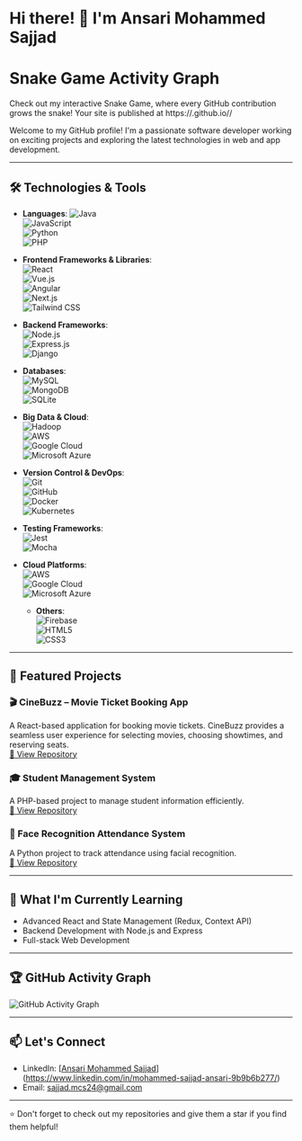 # Hi there! 👋 I'm Ansari Mohammed Sajjad
# Snake Game Activity Graph

Check out my interactive Snake Game, where every GitHub contribution grows the snake!
Your site is published at https://<SajjadCrafts>.github.io/<Snake Game>/

Welcome to my GitHub profile! I'm a passionate software developer working on exciting projects and exploring the latest technologies in web and app development.

---

## 🛠️ Technologies & Tools
- **Languages**: 
  ![Java](https://img.shields.io/badge/Java-007396?style=flat&logo=java&logoColor=white)  
  ![JavaScript](https://img.shields.io/badge/JavaScript-F7DF1E?style=flat&logo=javascript&logoColor=black)   
  ![Python](https://img.shields.io/badge/Python-3670A0?style=flat&logo=python&logoColor=ffdd54)  
  ![PHP](https://img.shields.io/badge/PHP-777BB4?style=flat&logo=php&logoColor=white)  

- **Frontend Frameworks & Libraries**:  
  ![React](https://img.shields.io/badge/React-61DAFB?style=flat&logo=react&logoColor=black)  
  ![Vue.js](https://img.shields.io/badge/Vue.js-4FC08D?style=flat&logo=vue.js&logoColor=white)  
  ![Angular](https://img.shields.io/badge/Angular-DD0031?style=flat&logo=angular&logoColor=white)  
  ![Next.js](https://img.shields.io/badge/Next.js-000000?style=flat&logo=next.js&logoColor=white)  
  ![Tailwind CSS](https://img.shields.io/badge/Tailwind%20CSS-06B6D4?style=flat&logo=tailwind-css&logoColor=white)

- **Backend Frameworks**:  
  ![Node.js](https://img.shields.io/badge/Node.js-339933?style=flat&logo=node.js&logoColor=white)  
  ![Express.js](https://img.shields.io/badge/Express.js-000000?style=flat&logo=express&logoColor=white)  
  ![Django](https://img.shields.io/badge/Django-092E20?style=flat&logo=django&logoColor=white)  

- **Databases**:  
  ![MySQL](https://img.shields.io/badge/MySQL-4479A1?style=flat&logo=mysql&logoColor=white)  
  ![MongoDB](https://img.shields.io/badge/MongoDB-47A248?style=flat&logo=mongodb&logoColor=white)  
  ![SQLite](https://img.shields.io/badge/SQLite-003B57?style=flat&logo=sqlite&logoColor=white)

- **Big Data & Cloud**:  
  ![Hadoop](https://img.shields.io/badge/Hadoop-66CCFF?style=flat&logo=apachehadoop&logoColor=black)  
  ![AWS](https://img.shields.io/badge/Amazon%20AWS-232F3E?style=flat&logo=amazonaws&logoColor=white)  
  ![Google Cloud](https://img.shields.io/badge/Google%20Cloud-4285F4?style=flat&logo=googlecloud&logoColor=white)  
  ![Microsoft Azure](https://img.shields.io/badge/Microsoft%20Azure-0089D6?style=flat&logo=microsoftazure&logoColor=white)  


- **Version Control & DevOps**:  
  ![Git](https://img.shields.io/badge/Git-F05032?style=flat&logo=git&logoColor=white)  
  ![GitHub](https://img.shields.io/badge/GitHub-181717?style=flat&logo=github&logoColor=white)  
  ![Docker](https://img.shields.io/badge/Docker-2496ED?style=flat&logo=docker&logoColor=white)  
  ![Kubernetes](https://img.shields.io/badge/Kubernetes-326CE5?style=flat&logo=kubernetes&logoColor=white)  

- **Testing Frameworks**:  
  ![Jest](https://img.shields.io/badge/Jest-15C213?style=flat&logo=jest&logoColor=white)  
  ![Mocha](https://img.shields.io/badge/Mocha-8D6748?style=flat&logo=mocha&logoColor=white)  

- **Cloud Platforms**:  
  ![AWS](https://img.shields.io/badge/Amazon%20AWS-232F3E?style=flat&logo=amazonaws&logoColor=white)  
  ![Google Cloud](https://img.shields.io/badge/Google%20Cloud-4285F4?style=flat&logo=googlecloud&logoColor=white)  
  ![Microsoft Azure](https://img.shields.io/badge/Microsoft%20Azure-0089D6?style=flat&logo=microsoftazure&logoColor=white)
  
  - **Others**:  
  ![Firebase](https://img.shields.io/badge/Firebase-FFCA28?style=flat&logo=firebase&logoColor=white)  
  ![HTML5](https://img.shields.io/badge/HTML5-E34F26?style=flat&logo=html5&logoColor=white)  
  ![CSS3](https://img.shields.io/badge/CSS3-1572B6?style=flat&logo=css3&logoColor=white)

---

## 📂 Featured Projects
### 🎬 CineBuzz – Movie Ticket Booking App
A React-based application for booking movie tickets. CineBuzz provides a seamless user experience for selecting movies, choosing showtimes, and reserving seats.  
[🔗 View Repository](https://github.com/Ansari-Mohammed-Sajjad/CineBuzz)

### 🎓 Student Management System
A PHP-based project to manage student information efficiently.  
[🔗 View Repository](https://github.com/Ansari-Mohammed-Sajjad/student-management-system)

### 🤖 Face Recognition Attendance System
A Python project to track attendance using facial recognition.  
[🔗 View Repository](https://github.com/Ansari-Mohammed-Sajjad/face-recognition-attendance)

---

## 🌱 What I'm Currently Learning
- Advanced React and State Management (Redux, Context API)
- Backend Development with Node.js and Express
- Full-stack Web Development
---
## 🏆 GitHub Activity Graph
![GitHub Activity Graph](https://activity-graph.herokuapp.com/graph?username=Ansari-Mohammed-Sajjad&theme=react-dark)

---
## 📫 Let's Connect
- LinkedIn: [[Ansari Mohammed Sajjad](https://linkedin.com/in/Ansari-Mohammed-Sajjad)](https://www.linkedin.com/in/mohammed-sajjad-ansari-9b9b6b277/)
- Email: [sajjad.mcs24@gmail.com](mailto:sajjad.mcs24@gmail.com)

---

⭐️ Don't forget to check out my repositories and give them a star if you find them helpful!
